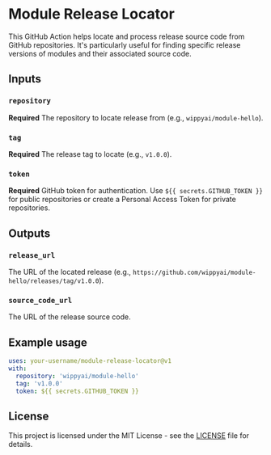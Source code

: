 # Module Release Locator

This GitHub Action helps locate and process release source code from GitHub repositories. It's particularly useful for finding specific release versions of modules and their associated source code.

## Inputs

### `repository`

**Required** The repository to locate release from (e.g., `wippyai/module-hello`).

### `tag`

**Required** The release tag to locate (e.g., `v1.0.0`).

### `token`

**Required** GitHub token for authentication. Use `${{ secrets.GITHUB_TOKEN }}` for public repositories or create a Personal Access Token for private repositories.

## Outputs

### `release_url`

The URL of the located release (e.g., `https://github.com/wippyai/module-hello/releases/tag/v1.0.0`).

### `source_code_url`

The URL of the release source code.

## Example usage

```yaml
uses: your-username/module-release-locator@v1
with:
  repository: 'wippyai/module-hello'
  tag: 'v1.0.0'
  token: ${{ secrets.GITHUB_TOKEN }}
```

## License

This project is licensed under the MIT License - see the [LICENSE](LICENSE) file for details.
